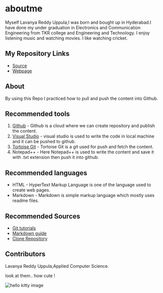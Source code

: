 # aboutme
Myself Lavanya Reddy Uppula,I was born and bought up in Hyderabad.I have done my under graduation in Electronics and Communication Engineering from TKR college and Engineering and Technology. I enjoy listening music and watching movies. I like watching cricket.


## My Repository Links

- [Source](https://github.com/reddylavanya/aboutme)
- [Webpage]( https://reddylavanya.github.io/aboutme/)

## About

By using this Repo I practiced how to pull and push the content into Github.

## Recommended tools

1. [Github](https://github.com/reddylavanya/aboutme) - Github is a cloud where we can create repository and publish the content.
1. [Visual Studio](https://code.visualstudio.com/) - visual studio is used to write the code in local machine and it can be pushed to github.
1. [Tortoise Git](https://tortoisegit.org/) - Tortoise Git is a git used for push and fetch the content.
1. Notepad++ - Here Notepad++ is used to write the content and save it with .txt extension then push it into github.

## Recommended languages

- HTML - HyperText Markup Language is one of the language used to create web pages.
- Markdown - Markdown is simple markup language which mostly uses readme files.

## Recommended Sources

- [Git tutorials](http://www.vogella.com/tutorials/Git/article.html)
- [Markdown guide](https://www.markdownguide.org/)
- [Clone Repository](https://help.github.com/articles/cloning-a-repository/)

## Contributors

Lavanya Reddy Uppula,Applied Computer Science.

look at them.. how cute !

![hello kitty image](https://www.petmd.com/sites/default/files/petmd-kitten-facts.jpg)
